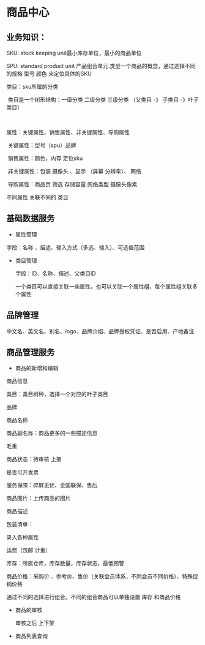 # 商品中心



## 业务知识：

SKU: stock keeping unit最小库存单位，最小的商品单位



SPU:   standard product unit  产品组合单元.类型一个商品的概念，通过选择不同的规格 型号  颜色 来定位具体的SKU

类目：sku所属的分类

​	类目是一个树形结构：一级分类 二级分类  三级分类 （父类目  -》 子类目 -》叶子类目）

​	

属性：关键属性、销售属性、非关键属性、导购属性

​	关键属性：型号（spu）品牌

​	销售属性：颜色，内存 定位sku

​	非关键属性：包装    摄像头 、显示 （屏幕  分辨率）、  网络

​	导购属性：商品页 筛选  存储容量 网络类型 摄像头像素

不同属性 关联不同的 类目



## 基础数据服务

- 属性管理

字段：名称 、描述、输入方式（多选、输入）、可选值范围

- 类目管理

  字段：ID、名称、描述、父类目ID

  一个类目可以直接关联一些属性，也可以关联一个属性组，每个属性组关联多个属性

## 品牌管理



中文名、英文名、别名、logo、品牌介绍、品牌授权凭证、是否启用、产地备注

## 商品管理服务

- 商品的新增和编辑

商品信息

类目：类目树种，选择一个对应的叶子类目

品牌

商品名称

商品副名称：商品更多的一些描述信息

毛重

商品状态：待审核 上架

是否可开发票

服务保障：碎屏无忧、全国联保、售后

商品图片：上传商品的图片

商品描述

包装清单：

录入各种属性

运费（包邮 计重）

库存：所属仓库，库存数量，库存状态，最低预警

商品价格：采购价 、参考价、售价（关联会员体系，不同会员不同价格）、特殊促销价格



通过不同的选择进行组合。不同的组合商品可以单独设置 库存 和商品价格

- 商品的审核

  审核之后 上下架

- 商品列表查询